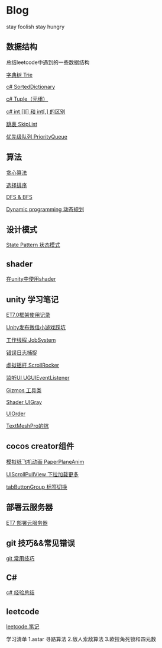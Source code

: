 # Blog
stay foolish stay hungry

## 数据结构
总结leetcode中遇到的一些数据结构

[字典树 Trie](https://github.com/h87545645/Blog/blob/main/data-structure/%E5%AD%97%E5%85%B8%E6%A0%91.md)

[c# SortedDictionary](https://github.com/h87545645/Blog/blob/main/data-structure/SortedDictionary.md)

[c# Tuple（元组）](https://github.com/h87545645/Blog/blob/main/data-structure/c%23%20%E5%85%83%E7%BB%84%20Tuple.md)

[c# int [][] 和 int[,] 的区别](https://github.com/h87545645/Blog/blob/main/data-structure/c%23%20int%20%5B%5D%5B%5D%20%E5%92%8C%20int%5B%2C%5D%20%E7%9A%84%E5%8C%BA%E5%88%AB)

[跳表 SkipList](https://github.com/h87545645/Blog/blob/main/data-structure/%E8%B7%B3%E8%A1%A8%20SkipList.md)

[优先级队列 PriorityQueue](https://github.com/h87545645/Blog/blob/main/data-structure/%E4%BC%98%E5%85%88%E7%BA%A7%E9%98%9F%E5%88%97PriorityQueue.md)


## 算法

[贪心算法](https://github.com/h87545645/Blog/blob/main/algorithm/%E8%B4%AA%E5%BF%83%E7%AE%97%E6%B3%95.md)

[选择排序](https://github.com/h87545645/Blog/blob/main/algorithm/%E9%80%89%E6%8B%A9%E6%8E%92%E5%BA%8F.md)

[DFS & BFS](https://github.com/h87545645/Blog/blob/main/algorithm/DFS%26BFS.md)

[Dynamic programming 动态规划](https://github.com/h87545645/Blog/blob/main/algorithm/Dynamic%20programming%20%E5%8A%A8%E6%80%81%E8%A7%84%E5%88%92.md)



## 设计模式

[State Pattern 状态模式](https://github.com/h87545645/Blog/tree/main/design-pattern)

## shader

[在unity中使用shader](https://github.com/h87545645/Blog/blob/main/shader/shader%E5%85%A5%E9%97%A8.md)


## unity 学习笔记

[ET7.0框架使用记录](https://github.com/h87545645/Blog/blob/main/unity3d/Unity_ET%E6%A1%86%E6%9E%B67.0_Learn.md)

[Unity发布微信小游戏踩坑](https://github.com/h87545645/Blog/blob/main/unity3d/Unity%E5%8F%91%E5%B8%83%E5%BE%AE%E4%BF%A1%E5%B0%8F%E6%B8%B8%E6%88%8F.md)

[工作线程 JobSystem](https://github.com/h87545645/Blog/blob/main/unity3d/unity3d-JobSystem.md)

[错误日志捕捉](https://github.com/h87545645/Blog/blob/main/unity3d/DebugLogWindow.md)

[虚拟摇杆 ScrollRocker](https://github.com/h87545645/Blog/blob/main/unity3d/ScrollRocker.md)

[监听UI UGUIEventListener](https://github.com/h87545645/Blog/blob/main/unity3d/UGUIEventListener.md)

[Gizmos 工具类](https://github.com/h87545645/Blog/blob/main/unity3d/Gizmos.md)

[Shader UIGray](https://github.com/h87545645/Blog/blob/main/unity3d/Shader%20UIGray.md)

[UIOrder](https://github.com/h87545645/Blog/blob/main/unity3d/UIOrder.md)

[TextMeshPro的坑](https://github.com/h87545645/Blog/blob/main/unity3d/%E8%AE%B0%E5%BD%95%E4%B8%80%E4%B8%AA%E4%BD%BF%E7%94%A8TextMeshPro%E7%9A%84%E5%9D%91.md)





## cocos creator组件

[模拟纸飞机动画 PaperPlaneAnim](https://github.com/h87545645/PaperPlaneAnim)

[UIScrollPullView 下拉加载更多](https://github.com/h87545645/UIScrollPullView)

[tabButtonGroup 标签切换](https://github.com/h87545645/tabButtonGroup)


## 部署云服务器

[ET7 部署云服务器]()

## git 技巧&&常见错误
[git 常用技巧](https://github.com/h87545645/Blog/blob/main/git/git.md)


## C# 
[c# 经验总结](https://github.com/h87545645/Blog/blob/main/c%23/c%23%E7%BB%8F%E9%AA%8C%E6%80%BB%E7%BB%93.md)

## leetcode
[leetcode 笔记](https://github.com/h87545645/leetcode_note)


学习清单
1.astar 寻路算法
2.敌人索敌算法
3.欧拉角死锁和四元数
